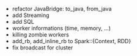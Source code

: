 - refactor JavaBridge: to_java, from_java
- add Streaming
- add SQL
- worker informations (time, memory, ...)
- killing zombie workers
- add_rb, add_inline_rb to Spark::{Context, RDD}
- fix broadcast for cluster
